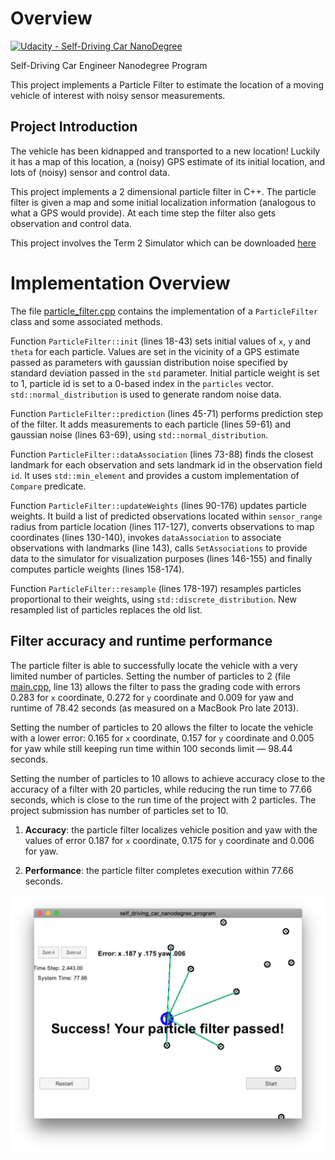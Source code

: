 # Overview

[![Udacity - Self-Driving Car NanoDegree](https://s3.amazonaws.com/udacity-sdc/github/shield-carnd.svg)](http://www.udacity.com/drive)

Self-Driving Car Engineer Nanodegree Program

This project implements a Particle Filter to estimate the location of a moving vehicle of interest with noisy sensor measurements.

## Project Introduction

The vehicle has been kidnapped and transported to a new location! Luckily it has a map of this location, a (noisy) GPS estimate of its initial location, and lots of (noisy) sensor and control data.

This project implements a 2 dimensional particle filter in C++. The particle filter is given a map and some initial localization information (analogous to what a GPS would provide). At each time step the filter also gets observation and control data. 

This project involves the Term 2 Simulator which can be downloaded [here](https://github.com/udacity/self-driving-car-sim/releases)

# Implementation Overview

The file [particle_filter.cpp](src/particle_filter.cpp) contains the implementation of a `ParticleFilter` class and some associated methods.

Function `ParticleFilter::init` (lines 18-43) sets initial values of `x`, `y` and `theta` for each particle. Values are set in the vicinity of a GPS estimate passed as parameters with gaussian distribution noise specified by standard deviation passed in the `std` parameter. Initial particle weight is set to 1, particle id is set to a 0-based index in the `particles` vector. `std::normal_distribution` is used to generate random noise data. 

Function `ParticleFilter::prediction` (lines 45-71) performs prediction step of the filter. It adds measurements to each particle (lines 59-61) and gaussian noise (lines 63-69), using `std::normal_distribution`.

Function `ParticleFilter::dataAssociation` (lines 73-88) finds the closest landmark for each observation and sets landmark id in the observation field `id`. It uses `std::min_element` and provides a custom implementation of `Compare` predicate.

Function `ParticleFilter::updateWeights` (lines 90-176) updates particle weights. It build a list of predicted observations located within `sensor_range` radius from particle location (lines 117-127), converts observations to map coordinates (lines 130-140), invokes `dataAssociation` to associate observations with landmarks (line 143), calls `SetAssociations` to provide data to the simulator for visualization purposes (lines 146-155) and finally computes particle weights (lines 158-174).

Function `ParticleFilter::resample` (lines 178-197) resamples particles proportional to their weights, using `std::discrete_distribution`. New resampled list of particles replaces the old list.

## Filter accuracy and runtime performance

The particle filter is able to successfully locate the vehicle with a very limited number of particles. Setting the number of particles to 2 (file [main.cpp](src/main.cpp), line 13) allows the filter to pass the grading code with errors 0.283 for `x` coordinate, 0.272 for `y` coordinate and 0.009 for yaw and runtime of 78.42 seconds (as measured on a MacBook Pro late 2013). 

Setting the number of particles to 20 allows the filter to locate the vehicle with a lower error: 0.165 for `x` coordinate, 0.157 for `y` coordinate and 0.005 for yaw while still keeping run time within 100 seconds limit — 98.44 seconds.

Setting the number of particles to 10 allows to achieve accuracy close to the accuracy of a filter with 20 particles, while reducing the run time to 77.66 seconds, which is close to the run time of the project with 2 particles. The project submission has number of particles set to 10.

1. **Accuracy**: the particle filter localizes vehicle position and yaw with the values of error 0.187 for `x` coordinate, 0.175 for `y` coordinate and 0.006 for yaw.

2. **Performance**: the particle filter completes execution within 77.66 seconds.

![Success](media/success.png)
